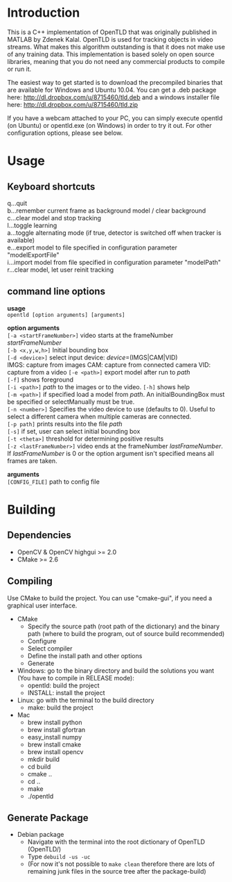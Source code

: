 Introduction
==============

This is a C++ implementation of OpenTLD that was originally published in MATLAB by Zdenek Kalal. OpenTLD is used for tracking objects in video streams. What makes this algorithm outstanding is that it does not make use of any training data. This implementation is based solely on open source libraries, meaning that you do not need any commercial products to compile or run it.

The easiest way to get started is to download the precompiled binaries that are available for Windows and Ubuntu 10.04. You can get a .deb package here:
http://dl.dropbox.com/u/8715460/tld.deb
and a windows installer file here:
http://dl.dropbox.com/u/8715460/tld.zip

If you have a webcam attached to your PC, you can simply execute opentld (on Ubuntu) or opentld.exe (on Windows) in order to
try it out. For other configuration options, please see below.

 Usage
=======

Keyboard shortcuts
-------------------

q...quit  
b...remember current frame as background model / clear background  
c...clear model and stop tracking  
l...toggle learning  
a...toggle alternating mode (if true, detector is switched off when tracker is available)  
e...export model to file specified in configuration parameter "modelExportFile"  
i...import model from file specified in configuration parameter "modelPath"  
r...clear model, let user reinit tracking

command line options
--------------------

__usage__  
`opentld [option arguments] [arguments]`

__option arguments__  
`[-a <startFrameNumber>]` video starts at the frameNumber _startFrameNumber_  
`[-b <x,y,w,h>]` Initial bounding box  
`[-d <device>]` select input device: _device_=(IMGS|CAM|VID)  
	IMGS: capture from images
	CAM: capture from connected camera
	VID: capture from a video
`[-e <path>]` export model after run to _path_  
`[-f]` shows foreground  
`[-i <path>]` _path_ to the images or to the video. 
`[-h]` shows help  
`[-m <path>]` if specified load a model from _path_. An initialBoundingBox must be specified or selectManually must be true.  
`[-n <number>]` Specifies the video device to use (defaults to 0). Useful to select a different camera when multiple cameras are connected.   
`[-p path]` prints results into the file _path_  
`[-s]` if set, user can select initial bounding box  
`[-t <theta>]` threshold for determining positive results  
`[-z <lastFrameNumber>]` video ends at the frameNumber _lastFrameNumber_.
	If _lastFrameNumber_ is 0 or the option argument isn't specified means
	all frames are taken.  

__arguments__  
`[CONFIG_FILE]` path to config file

 Building
=========

Dependencies
------------

* OpenCV & OpenCV highgui >= 2.0
* CMake >= 2.6

Compiling
---------

Use CMake to build the project. You can use "cmake-gui", if you need a graphical user interface.

* CMake
	* Specify the source path (root path of the dictionary) and the binary path (where to build the program, out
	  of source build recommended)
	* Configure
	* Select compiler
	* Define the install path and other options
	* Generate
* Windows: go to the binary directory and build the solutions you want (You have to compile in RELEASE mode):
	* opentld: build the project
	* INSTALL: install the project
* Linux: go with the terminal to the build directory
	* make: build the project
* Mac
	* brew install python
	* brew install gfortran
	* easy_install numpy
	* brew install cmake
	* brew install opencv
	* mkdir build
	* cd build
	* cmake ..
	* cd ..
	* make
	* ./opentld

Generate Package
----------------

* Debian package
	* Navigate with the terminal into the root dictionary of OpenTLD (OpenTLD/)
	* Type `debuild -us -uc`
	* (For now it's not possible to `make clean` therefore there are lots of remaining junk files in the source tree after the package-build)

